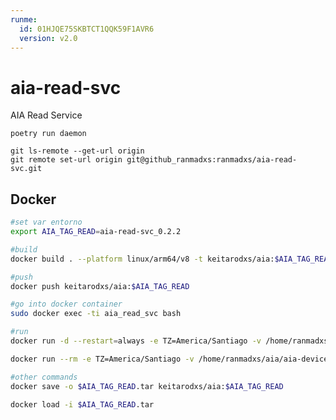```yaml
---
runme:
  id: 01HJQE75SKBTCT1QQK59F1AVR6
  version: v2.0
---
```


# aia-read-svc

AIA Read Service

```console {"id":"01HJQE75SKBTCT1QQK57A0T1JR"}
poetry run daemon

git ls-remote --get-url origin 
git remote set-url origin git@github_ranmadxs:ranmadxs/aia-read-svc.git
```

## Docker

```sh {"id":"01HJV2GKHFHRCW2MAYBX6DWF7V"}
#set var entorno
export AIA_TAG_READ=aia-read-svc_0.2.2
```

```sh {"id":"01HJQ7F9RXZBJJ4YEQAAH1BXHZ"}
#build
docker build . --platform linux/arm64/v8 -t keitarodxs/aia:$AIA_TAG_READ

#push
docker push keitarodxs/aia:$AIA_TAG_READ

#go into docker container
sudo docker exec -ti aia_read_svc bash

#run
docker run -d --restart=always -e TZ=America/Santiago -v /home/ranmadxs/aia/aia-device/resources/images:/app/resources/images -v /home/ranmadxs/aia/aia-read-svc/target:/app/target --net=bridge --name aia_read_svc --env-file .env keitarodxs/aia:$AIA_TAG_READ

docker run --rm -e TZ=America/Santiago -v /home/ranmadxs/aia/aia-device/resources/images:/app/resources/images -v /home/ranmadxs/aia/aia-read-svc/target:/app/target --net=bridge --name aia_read_svc --env-file .env keitarodxs/aia:$AIA_TAG_READ

```

```sh {"id":"01HKRRFAZ7Y6SB5N6ZM1S9Q3MM"}
#other commands
docker save -o $AIA_TAG_READ.tar keitarodxs/aia:$AIA_TAG_READ

docker load -i $AIA_TAG_READ.tar
```

